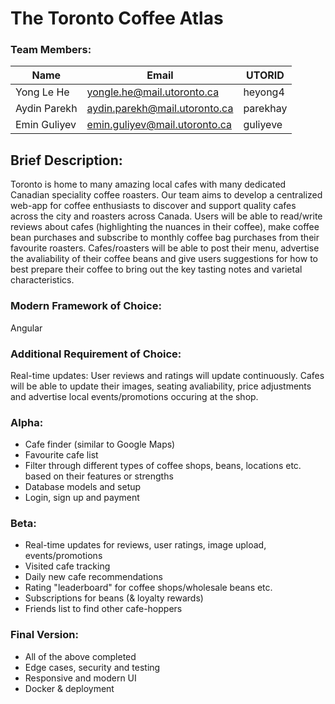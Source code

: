 # The Toronto Coffee Atlas

### Team Members:
| Name          | Email                         | UTORID      | 
| ------------- | ------------------------------| ----------- |
| Yong Le He    | yongle.he@mail.utoronto.ca    |  heyong4    |
| Aydin Parekh  | aydin.parekh@mail.utoronto.ca |  parekhay   |
| Emin Guliyev  | emin.guliyev@mail.utoronto.ca |  guliyeve   |

## Brief Description:
Toronto is home to many amazing local cafes with many dedicated Canadian speciality coffee roasters. Our team aims to develop a centralized web-app for coffee enthusiasts to discover and support quality cafes across the city and roasters across Canada. Users will be able to read/write reviews about cafes (highlighting the nuances in their coffee), make coffee bean purchases and subscribe to monthly coffee bag purchases from their favourite roasters. Cafes/roasters will be able to post their menu, advertise the avaliability of their coffee beans and give users suggestions for how to best prepare their coffee to bring out the key tasting notes and varietal characteristics. 

### Modern Framework of Choice:
Angular

### Additional Requirement of Choice:
Real-time updates: User reviews and ratings will update continuously. Cafes will be able to update their images, seating avaliability, price adjustments and advertise local events/promotions occuring at the shop. 

### Alpha:
- Cafe finder (similar to Google Maps)
- Favourite cafe list
- Filter through different types of coffee shops, beans, locations etc. based on their features or strengths
- Database models and setup
- Login, sign up and payment


### Beta:
- Real-time updates for reviews, user ratings, image upload, events/promotions
- Visited cafe tracking
- Daily new cafe recommendations
- Rating "leaderboard" for coffee shops/wholesale beans etc.
- Subscriptions for beans (& loyalty rewards)
- Friends list to find other cafe-hoppers


### Final Version:
- All of the above completed
- Edge cases, security and testing
- Responsive and modern UI
- Docker & deployment